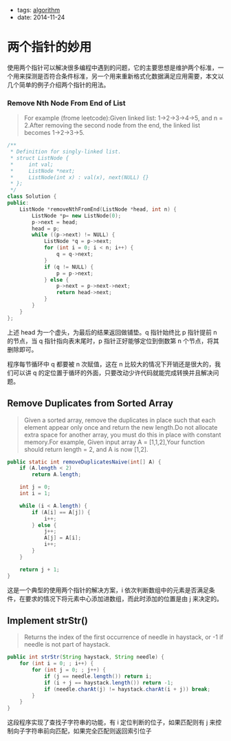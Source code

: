 - tags: [algorithm](/tags.md#algorithm)
- date: 2014-11-24

# 两个指针的妙用

使用两个指针可以解决很多编程中遇到的问题，它的主要思想是维护两个标准，一个用来探测是否符合条件标准，另一个用来重新格式化数据满足应用需要，本文以几个简单的例子介绍两个指针的用法。

### Remove Nth Node From End of List

> For example (frome leetcode):Given linked list: 1->2->3->4->5, and n = 2.After removing the second node from the end, the linked list becomes 1->2->3->5.
> 

```cpp
/**
 * Definition for singly-linked list.
 * struct ListNode {
 *     int val;
 *     ListNode *next;
 *     ListNode(int x) : val(x), next(NULL) {}
 * };
 */
class Solution {
public:
    ListNode *removeNthFromEnd(ListNode *head, int n) {
        ListNode *p= new ListNode(0);
        p->next = head;
        head = p;
        while ((p->next) != NULL) {
            ListNode *q = p->next;
            for (int i = 0; i < n; i++) {
                q = q->next;
            }
            if (q != NULL) {
                p = p->next;
            } else {
                p->next = p->next->next;
                return head->next;
            }
        }
    }
};

```

上述 head 为一个虚头，为最后的结果返回做铺垫。q 指针始终比 p 指针提前 n 的节点，当 q 指针指向表末尾时，p 指针正好能够定位到倒数第 n 个节点，将其删除即可。

程序每节循环中 q 都要被 n 次赋值，这在 n 比较大的情况下开销还是很大的，我们可以讲 q 的定位置于循环的外面，只要改动少许代码就能完成转换并且解决问题。

## Remove Duplicates from Sorted Array

> Given a sorted array, remove the duplicates in place such that each element appear only once and return the new length.Do not allocate extra space for another array, you must do this in place with constant memory.For example,
Given input array A = [1,1,2],Your function should return length = 2, and A is now [1,2].
> 

```java
public static int removeDuplicatesNaive(int[] A) {
    if (A.length < 2)
        return A.length;

    int j = 0;
    int i = 1;

    while (i < A.length) {
        if (A[i] == A[j]) {
            i++;
        } else {
            j++;
            A[j] = A[i];
            i++;
        }
    }

    return j + 1;
}

```

这是一个典型的使用两个指针的解决方案，i 依次判断数组中的元素是否满足条件，在要求的情况下将元素中心添加进数组，而此时添加的位置是由 j 来决定的。

## Implement strStr()

> Returns the index of the first occurrence of needle in haystack, or -1 if needle is not part of haystack.
> 

```java
public int strStr(String haystack, String needle) {
    for (int i = 0; ; i++) {
        for (int j = 0; ; j++) {
            if (j == needle.length()) return i;
            if (i + j == haystack.length()) return -1;
            if (needle.charAt(j) != haystack.charAt(i + j)) break;
        }
    }
}

```

这段程序实现了查找子字符串的功能，有 i 定位判断的位子，如果匹配则有 j 来控制向子字符串前向匹配，如果完全匹配则返回索引位子